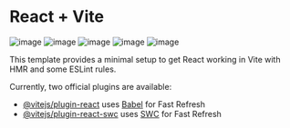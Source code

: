 # React + Vite

![image](https://github.com/user-attachments/assets/529ecd76-c0f7-4621-bf68-a3022be1227e)
![image](https://github.com/user-attachments/assets/dbd4551d-94ba-455e-bc7a-6ab4f9864f56)
![image](https://github.com/user-attachments/assets/9368d1e3-f7c8-4274-a532-d93daa74cfa0)
![image](https://github.com/user-attachments/assets/36f7b2d4-2ea2-432b-8104-63f727c8dacf)
![image](https://github.com/user-attachments/assets/3c2698f2-4a65-4538-b504-377601bc5f1f)










This template provides a minimal setup to get React working in Vite with HMR and some ESLint rules.

Currently, two official plugins are available:

- [@vitejs/plugin-react](https://github.com/vitejs/vite-plugin-react/blob/main/packages/plugin-react/README.md) uses [Babel](https://babeljs.io/) for Fast Refresh
- [@vitejs/plugin-react-swc](https://github.com/vitejs/vite-plugin-react-swc) uses [SWC](https://swc.rs/) for Fast Refresh
